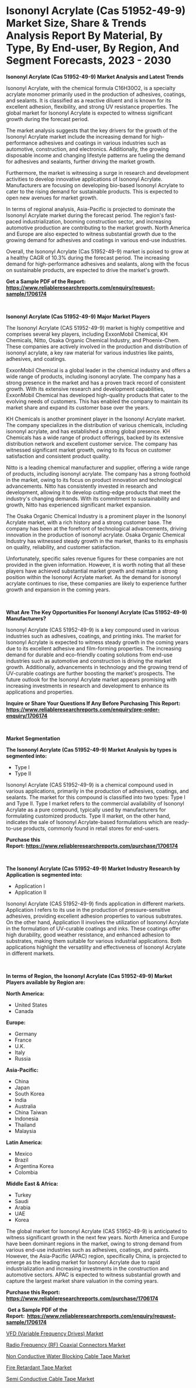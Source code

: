 <p><h1>Isononyl Acrylate (Cas 51952-49-9) Market Size, Share & Trends Analysis Report By Material, By Type, By End-user, By Region, And Segment Forecasts, 2023 - 2030</h1></p><p><strong>Isononyl Acrylate (Cas 51952-49-9) Market Analysis and Latest Trends</strong></p>
<p><p>Isononyl Acrylate, with the chemical formula C16H30O2, is a specialty acrylate monomer primarily used in the production of adhesives, coatings, and sealants. It is classified as a reactive diluent and is known for its excellent adhesion, flexibility, and strong UV resistance properties. The global market for Isononyl Acrylate is expected to witness significant growth during the forecast period.</p><p>The market analysis suggests that the key drivers for the growth of the Isononyl Acrylate market include the increasing demand for high-performance adhesives and coatings in various industries such as automotive, construction, and electronics. Additionally, the growing disposable income and changing lifestyle patterns are fueling the demand for adhesives and sealants, further driving the market growth.</p><p>Furthermore, the market is witnessing a surge in research and development activities to develop innovative applications of Isononyl Acrylate. Manufacturers are focusing on developing bio-based Isononyl Acrylate to cater to the rising demand for sustainable products. This is expected to open new avenues for market growth.</p><p>In terms of regional analysis, Asia-Pacific is projected to dominate the Isononyl Acrylate market during the forecast period. The region's fast-paced industrialization, booming construction sector, and increasing automotive production are contributing to the market growth. North America and Europe are also expected to witness substantial growth due to the growing demand for adhesives and coatings in various end-use industries.</p><p>Overall, the Isononyl Acrylate (Cas 51952-49-9) market is poised to grow at a healthy CAGR of 10.3% during the forecast period. The increasing demand for high-performance adhesives and sealants, along with the focus on sustainable products, are expected to drive the market's growth.</p></p>
<p><strong>Get a Sample PDF of the Report:&nbsp; <a href="https://www.reliableresearchreports.com/enquiry/request-sample/1706174">https://www.reliableresearchreports.com/enquiry/request-sample/1706174</a></strong></p>
<p>&nbsp;</p>
<p><strong>Isononyl Acrylate (Cas 51952-49-9) Major Market Players</strong></p>
<p><p>The Isononyl Acrylate (CAS 51952-49-9) market is highly competitive and comprises several key players, including ExxonMobil Chemical, KH Chemicals, Nitto, Osaka Organic Chemical Industry, and Phoenix-Chem. These companies are actively involved in the production and distribution of isononyl acrylate, a key raw material for various industries like paints, adhesives, and coatings.</p><p>ExxonMobil Chemical is a global leader in the chemical industry and offers a wide range of products, including isononyl acrylate. The company has a strong presence in the market and has a proven track record of consistent growth. With its extensive research and development capabilities, ExxonMobil Chemical has developed high-quality products that cater to the evolving needs of customers. This has enabled the company to maintain its market share and expand its customer base over the years.</p><p>KH Chemicals is another prominent player in the Isononyl Acrylate market. The company specializes in the distribution of various chemicals, including isononyl acrylate, and has established a strong global presence. KH Chemicals has a wide range of product offerings, backed by its extensive distribution network and excellent customer service. The company has witnessed significant market growth, owing to its focus on customer satisfaction and consistent product quality.</p><p>Nitto is a leading chemical manufacturer and supplier, offering a wide range of products, including isononyl acrylate. The company has a strong foothold in the market, owing to its focus on product innovation and technological advancements. Nitto has consistently invested in research and development, allowing it to develop cutting-edge products that meet the industry's changing demands. With its commitment to sustainability and growth, Nitto has experienced significant market expansion.</p><p>The Osaka Organic Chemical Industry is a prominent player in the Isononyl Acrylate market, with a rich history and a strong customer base. The company has been at the forefront of technological advancements, driving innovation in the production of isononyl acrylate. Osaka Organic Chemical Industry has witnessed steady growth in the market, thanks to its emphasis on quality, reliability, and customer satisfaction.</p><p>Unfortunately, specific sales revenue figures for these companies are not provided in the given information. However, it is worth noting that all these players have achieved substantial market growth and maintain a strong position within the Isononyl Acrylate market. As the demand for isononyl acrylate continues to rise, these companies are likely to experience further growth and expansion in the coming years.</p></p>
<p>&nbsp;</p>
<p><strong>What Are The Key Opportunities For Isononyl Acrylate (Cas 51952-49-9) Manufacturers?</strong></p>
<p><p>Isononyl Acrylate (CAS 51952-49-9) is a key compound used in various industries such as adhesives, coatings, and printing inks. The market for Isononyl Acrylate is expected to witness steady growth in the coming years due to its excellent adhesive and film-forming properties. The increasing demand for durable and eco-friendly coating solutions from end-use industries such as automotive and construction is driving the market growth. Additionally, advancements in technology and the growing trend of UV-curable coatings are further boosting the market's prospects. The future outlook for the Isononyl Acrylate market appears promising with increasing investments in research and development to enhance its applications and properties.</p></p>
<p><strong>Inquire or Share Your Questions If Any Before Purchasing This Report: <a href="https://www.reliableresearchreports.com/enquiry/pre-order-enquiry/1706174">https://www.reliableresearchreports.com/enquiry/pre-order-enquiry/1706174</a></strong></p>
<p>&nbsp;</p>
<p><strong>Market Segmentation</strong></p>
<p><strong>The Isononyl Acrylate (Cas 51952-49-9) Market Analysis by types is segmented into:</strong></p>
<p><ul><li>Type I</li><li>Type II</li></ul></p>
<p><p>Isononyl Acrylate (CAS 51952-49-9) is a chemical compound used in various applications, primarily in the production of adhesives, coatings, and sealants. The market for this compound is classified into two types: Type I and Type II. Type I market refers to the commercial availability of Isononyl Acrylate as a pure compound, typically used by manufacturers for formulating customized products. Type II market, on the other hand, indicates the sale of Isononyl Acrylate-based formulations which are ready-to-use products, commonly found in retail stores for end-users.</p></p>
<p><strong>Purchase this Report:&nbsp;<a href="https://www.reliableresearchreports.com/purchase/1706174">https://www.reliableresearchreports.com/purchase/1706174</a></strong></p>
<p>&nbsp;</p>
<p><strong>The Isononyl Acrylate (Cas 51952-49-9) Market Industry Research by Application is segmented into:</strong></p>
<p><ul><li>Application I</li><li>Application II</li></ul></p>
<p><p>Isononyl Acrylate (CAS 51952-49-9) finds application in different markets. Application I refers to its use in the production of pressure-sensitive adhesives, providing excellent adhesion properties to various substrates. On the other hand, Application II involves the utilization of Isononyl Acrylate in the formulation of UV-curable coatings and inks. These coatings offer high durability, good weather resistance, and enhanced adhesion to substrates, making them suitable for various industrial applications. Both applications highlight the versatility and effectiveness of Isononyl Acrylate in different markets.</p></p>
<p>&nbsp;</p>
<p><strong>In terms of Region, the Isononyl Acrylate (Cas 51952-49-9) Market Players available by Region are:</strong></p>
<p>
    <p> <strong> North America: </strong>
        <ul>
            <li>United States</li>
            <li>Canada</li>
        </ul>
        </p> 
    <p> <strong> Europe: </strong>
        <ul>
            <li>Germany</li>
            <li>France</li>
            <li>U.K.</li>
            <li>Italy</li>
            <li>Russia</li>
        </ul>
        </p> 
    <p> <strong> Asia-Pacific: </strong>
        <ul>
            <li>China</li>
            <li>Japan</li>
            <li>South Korea</li>
            <li>India</li>
            <li>Australia</li>
            <li>China Taiwan</li>
            <li>Indonesia</li>
            <li>Thailand</li>
            <li>Malaysia</li>
        </ul>
        </p> 
    <p> <strong> Latin America: </strong>
        <ul>
            <li>Mexico</li>
            <li>Brazil</li>
            <li>Argentina Korea</li>
            <li>Colombia</li>
        </ul>
        </p> 
    <p> <strong> Middle East & Africa: </strong>
        <ul>
            <li>Turkey</li>
            <li>Saudi</li>
            <li>Arabia</li>
            <li>UAE</li>
            <li>Korea</li>
        </ul>
    </p>
    </p>
<p><p>The global market for Isononyl Acrylate (CAS 51952-49-9) is anticipated to witness significant growth in the next few years. North America and Europe have been dominant regions in the market, owing to strong demand from various end-use industries such as adhesives, coatings, and paints. However, the Asia-Pacific (APAC) region, specifically China, is projected to emerge as the leading market for Isononyl Acrylate due to rapid industrialization and increasing investments in the construction and automotive sectors. APAC is expected to witness substantial growth and capture the largest market share valuation in the coming years.</p></p>
<p><strong>Purchase this Report: <a href="https://www.reliableresearchreports.com/purchase/1706174">https://www.reliableresearchreports.com/purchase/1706174</a></strong></p>
<p>&nbsp;<strong>Get a Sample PDF of the Report:&nbsp;&nbsp;<a href="https://www.reliableresearchreports.com/enquiry/request-sample/1706174">https://www.reliableresearchreports.com/enquiry/request-sample/1706174</a></strong></p>
<p><strong></strong></p>
<p><p><a href="https://medium.com/@blow.allow.stir/vfd-variable-frequency-drives-market-research-report-its-history-and-forecast-2023-to-2030-87aeaccaa230">VFD (Variable Frequency Drives) Market</a></p><p><a href="https://medium.com/@under.noon.tower/analyzing-radio-frequency-rf-coaxial-connectors-market-global-industry-perspective-and-forecast-d4d2676dd377">Radio Frequency (RF) Coaxial Connectors Market</a></p><p><a href="https://www.linkedin.com/pulse/non-conductive-water-blocking-cable-tape-market-research-wsbac/">Non Conductive Water Blocking Cable Tape Market</a></p><p><a href="https://www.linkedin.com/pulse/fire-retardant-tape-market-size-growth-forecast-from-2023-r5qdc/">Fire Retardant Tape Market</a></p><p><a href="https://www.linkedin.com/pulse/semi-conductive-cable-tape-market-research-report-unlocks-giwec/">Semi Conductive Cable Tape Market</a></p></p>